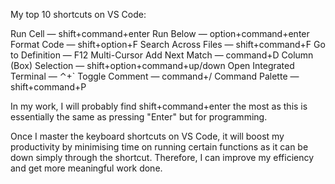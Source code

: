 My top 10 shortcuts on VS Code:

Run Cell — shift+command+enter
Run Below — option+command+enter
Format Code — shift+option+F
Search Across Files — shift+command+F
Go to Definition — F12
Multi-Cursor Add Next Match — command+D
Column (Box) Selection — shift+option+command+up/down
Open Integrated Terminal — ⌃+`
Toggle Comment — command+/
Command Palette — shift+command+P

In my work, I will probably find shift+command+enter the most as this is essentially the same as pressing "Enter" but for programming.

Once I master the keyboard shortcuts on VS Code, it will boost my productivity by minimising time on running certain functions as it can be down simply through the shortcut. Therefore, I can improve my efficiency and get more meaningful work done. 